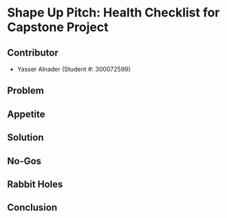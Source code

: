 # Shape Up Pitch: Health Checklist for Capstone Project
## Contributor
- Yasser Alnader (Student #: 300072599)

## Problem

## Appetite

## Solution

## No-Gos

## Rabbit Holes

## Conclusion
